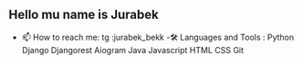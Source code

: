 ## Hello mu name is Jurabek


- 📫 How to reach me: tg :jurabek_bekk
-🛠  Languages and Tools : Python Django Djangorest Aiogram Java Javascript HTML CSS Git
